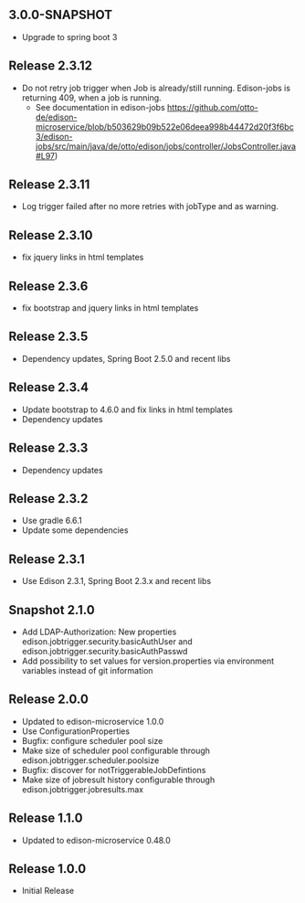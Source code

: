 ## 3.0.0-SNAPSHOT
* Upgrade to spring boot 3

## Release 2.3.12

* Do not retry job trigger when Job is already/still running. Edison-jobs is returning 409, when a job is running. 
  * See
    documentation in edison-jobs https://github.com/otto-de/edison-microservice/blob/b503629b09b522e06deea998b44472d20f3f6bc3/edison-jobs/src/main/java/de/otto/edison/jobs/controller/JobsController.java#L97)

## Release 2.3.11

* Log trigger failed after no more retries with jobType and as warning.

## Release 2.3.10

* fix jquery links in html templates

## Release 2.3.6

* fix bootstrap and jquery links in html templates

## Release 2.3.5

* Dependency updates, Spring Boot 2.5.0 and recent libs

## Release 2.3.4

* Update bootstrap to 4.6.0 and fix links in html templates
* Dependency updates

## Release 2.3.3

* Dependency updates

## Release 2.3.2

* Use gradle 6.6.1
* Update some dependencies

## Release 2.3.1

* Use Edison 2.3.1, Spring Boot 2.3.x and recent libs

## Snapshot 2.1.0

* Add LDAP-Authorization: New properties edison.jobtrigger.security.basicAuthUser and
  edison.jobtrigger.security.basicAuthPasswd
* Add possibility to set values for version.properties via environment variables instead of git information

## Release 2.0.0

* Updated to edison-microservice 1.0.0
* Use ConfigurationProperties
* Bugfix: configure scheduler pool size
* Make size of scheduler pool configurable through edison.jobtrigger.scheduler.poolsize
* Bugfix: discover for notTriggerableJobDefintions
* Make size of jobresult history configurable through edison.jobtrigger.jobresults.max

## Release 1.1.0

* Updated to edison-microservice 0.48.0

## Release 1.0.0

* Initial Release
